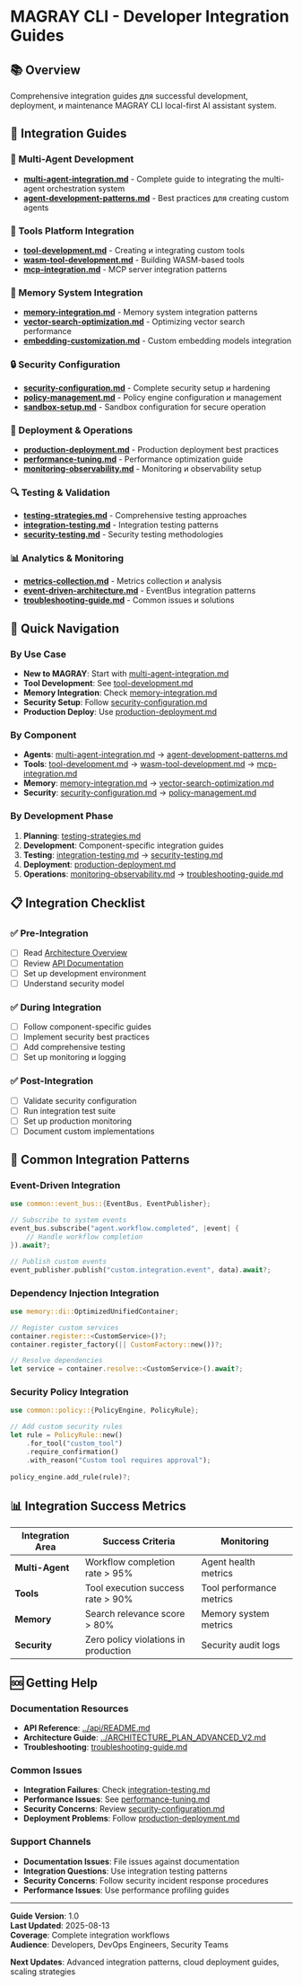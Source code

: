 # MAGRAY CLI - Developer Integration Guides

## 📚 Overview

Comprehensive integration guides для successful development, deployment, и maintenance MAGRAY CLI local-first AI assistant system.

## 📖 Integration Guides

### 🤖 Multi-Agent Development
- [**multi-agent-integration.md**](multi-agent-integration.md) - Complete guide to integrating the multi-agent orchestration system
- [**agent-development-patterns.md**](agent-development-patterns.md) - Best practices для creating custom agents

### 🔧 Tools Platform Integration  
- [**tool-development.md**](tool-development.md) - Creating и integrating custom tools
- [**wasm-tool-development.md**](wasm-tool-development.md) - Building WASM-based tools
- [**mcp-integration.md**](mcp-integration.md) - MCP server integration patterns

### 🧠 Memory System Integration
- [**memory-integration.md**](memory-integration.md) - Memory system integration patterns
- [**vector-search-optimization.md**](vector-search-optimization.md) - Optimizing vector search performance
- [**embedding-customization.md**](embedding-customization.md) - Custom embedding models integration

### 🔒 Security Configuration
- [**security-configuration.md**](security-configuration.md) - Complete security setup и hardening
- [**policy-management.md**](policy-management.md) - Policy engine configuration и management
- [**sandbox-setup.md**](sandbox-setup.md) - Sandbox configuration for secure operation

### 🚀 Deployment & Operations
- [**production-deployment.md**](production-deployment.md) - Production deployment best practices
- [**performance-tuning.md**](performance-tuning.md) - Performance optimization guide
- [**monitoring-observability.md**](monitoring-observability.md) - Monitoring и observability setup

### 🔍 Testing & Validation
- [**testing-strategies.md**](testing-strategies.md) - Comprehensive testing approaches
- [**integration-testing.md**](integration-testing.md) - Integration testing patterns
- [**security-testing.md**](security-testing.md) - Security testing methodologies

### 📊 Analytics & Monitoring
- [**metrics-collection.md**](metrics-collection.md) - Metrics collection и analysis
- [**event-driven-architecture.md**](event-driven-architecture.md) - EventBus integration patterns
- [**troubleshooting-guide.md**](troubleshooting-guide.md) - Common issues и solutions

## 🎯 Quick Navigation

### By Use Case
- **New to MAGRAY**: Start with [multi-agent-integration.md](multi-agent-integration.md)
- **Tool Development**: See [tool-development.md](tool-development.md)  
- **Memory Integration**: Check [memory-integration.md](memory-integration.md)
- **Security Setup**: Follow [security-configuration.md](security-configuration.md)
- **Production Deploy**: Use [production-deployment.md](production-deployment.md)

### By Component
- **Agents**: [multi-agent-integration.md](multi-agent-integration.md) → [agent-development-patterns.md](agent-development-patterns.md)
- **Tools**: [tool-development.md](tool-development.md) → [wasm-tool-development.md](wasm-tool-development.md) → [mcp-integration.md](mcp-integration.md)
- **Memory**: [memory-integration.md](memory-integration.md) → [vector-search-optimization.md](vector-search-optimization.md)
- **Security**: [security-configuration.md](security-configuration.md) → [policy-management.md](policy-management.md)

### By Development Phase
1. **Planning**: [testing-strategies.md](testing-strategies.md)
2. **Development**: Component-specific integration guides
3. **Testing**: [integration-testing.md](integration-testing.md) → [security-testing.md](security-testing.md)
4. **Deployment**: [production-deployment.md](production-deployment.md)
5. **Operations**: [monitoring-observability.md](monitoring-observability.md) → [troubleshooting-guide.md](troubleshooting-guide.md)

## 📋 Integration Checklist

### ✅ Pre-Integration
- [ ] Read [Architecture Overview](../ARCHITECTURE_PLAN_ADVANCED_V2.md)
- [ ] Review [API Documentation](../api/README.md)
- [ ] Set up development environment
- [ ] Understand security model

### ✅ During Integration
- [ ] Follow component-specific guides
- [ ] Implement security best practices
- [ ] Add comprehensive testing
- [ ] Set up monitoring и logging

### ✅ Post-Integration
- [ ] Validate security configuration
- [ ] Run integration test suite
- [ ] Set up production monitoring
- [ ] Document custom implementations

## 🔧 Common Integration Patterns

### Event-Driven Integration
```rust
use common::event_bus::{EventBus, EventPublisher};

// Subscribe to system events
event_bus.subscribe("agent.workflow.completed", |event| {
    // Handle workflow completion
}).await?;

// Publish custom events
event_publisher.publish("custom.integration.event", data).await?;
```

### Dependency Injection Integration
```rust
use memory::di::OptimizedUnifiedContainer;

// Register custom services
container.register::<CustomService>()?;
container.register_factory(|| CustomFactory::new())?;

// Resolve dependencies
let service = container.resolve::<CustomService>().await?;
```

### Security Policy Integration
```rust
use common::policy::{PolicyEngine, PolicyRule};

// Add custom security rules
let rule = PolicyRule::new()
    .for_tool("custom_tool")
    .require_confirmation()
    .with_reason("Custom tool requires approval");
    
policy_engine.add_rule(rule)?;
```

## 📊 Integration Success Metrics

| Integration Area | Success Criteria | Monitoring |
|------------------|------------------|------------|
| **Multi-Agent** | Workflow completion rate > 95% | Agent health metrics |
| **Tools** | Tool execution success rate > 90% | Tool performance metrics |
| **Memory** | Search relevance score > 80% | Memory system metrics |  
| **Security** | Zero policy violations in production | Security audit logs |

## 🆘 Getting Help

### Documentation Resources
- **API Reference**: [../api/README.md](../api/README.md)
- **Architecture Guide**: [../ARCHITECTURE_PLAN_ADVANCED_V2.md](../ARCHITECTURE_PLAN_ADVANCED_V2.md)
- **Troubleshooting**: [troubleshooting-guide.md](troubleshooting-guide.md)

### Common Issues
- **Integration Failures**: Check [integration-testing.md](integration-testing.md)
- **Performance Issues**: See [performance-tuning.md](performance-tuning.md)
- **Security Concerns**: Review [security-configuration.md](security-configuration.md)
- **Deployment Problems**: Follow [production-deployment.md](production-deployment.md)

### Support Channels
- **Documentation Issues**: File issues against documentation
- **Integration Questions**: Use integration testing patterns
- **Security Concerns**: Follow security incident response procedures
- **Performance Issues**: Use performance profiling guides

---

**Guide Version**: 1.0  
**Last Updated**: 2025-08-13  
**Coverage**: Complete integration workflows  
**Audience**: Developers, DevOps Engineers, Security Teams  

**Next Updates**: Advanced integration patterns, cloud deployment guides, scaling strategies